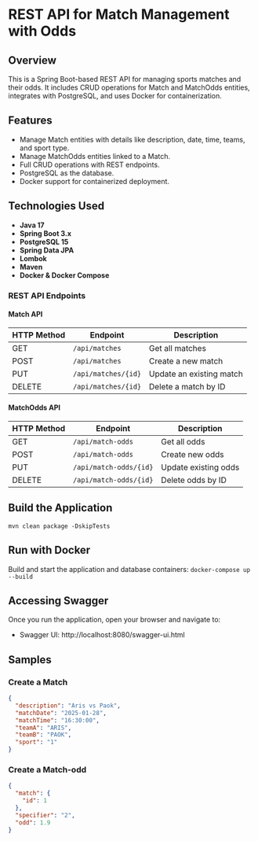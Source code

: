 # REST API for Match Management with Odds
## Overview
This is a Spring Boot-based REST API for managing sports matches and their odds. 
It includes CRUD operations for Match and MatchOdds entities, integrates with PostgreSQL, and uses Docker for containerization.
## Features
- Manage Match entities with details like description, date, time, teams, and sport type.
- Manage MatchOdds entities linked to a Match.
- Full CRUD operations with REST endpoints.
- PostgreSQL as the database.
- Docker support for containerized deployment.
## Technologies Used
- **Java 17**
- **Spring Boot 3.x**
- **PostgreSQL 15**
- **Spring Data JPA**
- **Lombok**
- **Maven**
- **Docker & Docker Compose**

### REST API Endpoints

#### Match API
| HTTP Method | Endpoint            | Description                |
|-------------|---------------------|----------------------------|
| GET         | `/api/matches`      | Get all matches            |
| POST        | `/api/matches`      | Create a new match         |
| PUT         | `/api/matches/{id}` | Update an existing match   |
| DELETE      | `/api/matches/{id}` | Delete a match by ID       |

#### MatchOdds API
| HTTP Method | Endpoint               | Description                |
|-------------|------------------------|----------------------------|
| GET         | `/api/match-odds`      | Get all odds               |
| POST        | `/api/match-odds`      | Create new odds            |
| PUT         | `/api/match-odds/{id}` | Update existing odds       |
| DELETE      | `/api/match-odds/{id}` | Delete odds by ID          |

## Build the Application
`mvn clean package -DskipTests`
## Run with Docker
Build and start the application and database containers: `docker-compose up --build`
## Accessing Swagger
Once you run the application, open your browser and navigate to:
- Swagger UI: http://localhost:8080/swagger-ui.html
## Samples

### Create a Match
```json
{
  "description": "Aris vs Paok",
  "matchDate": "2025-01-28",
  "matchTime": "16:30:00",
  "teamA": "ARIS",
  "teamB": "PAOK",
  "sport": "1"
}
```
### Create a Match-odd
```json
{
  "match": {
    "id": 1
  },
  "specifier": "2",
  "odd": 1.9
}

